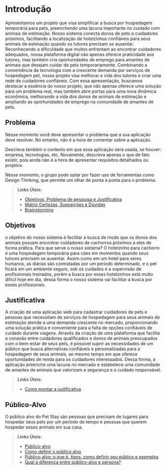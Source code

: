 # Introdução

 Apresentamos um projeto que visa simplificar a busca por hospedagem temporária para pets, preenchendo uma lacuna importante no cuidado com animais de estimação. Nosso sistema conecta donos de pets a cuidadores próximos, facilitando a localização de hotelzinhos confiáveis para seus animais de estimação quando os tutores precisam se ausentar. 
Reconhecendo a dificuldade que muitos enfrentam ao encontrar cuidadores adequados, nossa plataforma digital não apenas oferece praticidade aos tutores, mas também cria oportunidades de emprego para amantes de animais que desejam cuidar de pets temporariamente. Combinando a conveniência da tecnologia com a crescente demanda por serviços de hospedagem pet, nosso projeto visa melhorar a vida dos tutores e criar uma rede de cuidadores confiáveis.
Com essa apresentação, buscamos destacar a essência do nosso projeto, que não apenas oferece uma solução para um problema real, mas também abre portas para uma nova dinâmica econômica, melhorando a vida dos donos de animais de estimação e ampliando as oportunidades de emprego na comunidade de amantes de pets.

## Problema

Nesse momento você deve apresentar o problema que a sua aplicação deve  resolver. No entanto, não é a hora de comentar sobre a aplicação.

Descreva também o contexto em que essa aplicação será usada, se  houver: empresa, tecnologias, etc. Novamente, descreva apenas o que de  fato existir, pois ainda não é a hora de apresentar requisitos  detalhados ou projetos.

Nesse momento, o grupo pode optar por fazer uso  de ferramentas como Design Thinking, que permite um olhar de ponta a ponta para o problema.

> **Links Úteis**:
> - [Objetivos, Problema de pesquisa e Justificativa](https://medium.com/@versioparole/objetivos-problema-de-pesquisa-e-justificativa-c98c8233b9c3)
> - [Matriz Certezas, Suposições e Dúvidas](https://medium.com/educa%C3%A7%C3%A3o-fora-da-caixa/matriz-certezas-suposi%C3%A7%C3%B5es-e-d%C3%BAvidas-fa2263633655)
> - [Brainstorming](https://www.euax.com.br/2018/09/brainstorming/)

## Objetivos
 o objetivo do nosso sistema é facilitar a busca de modo que os donos dos animais possam encontrar cuidadores de cachorros próximos a eles de forma prática. Para que serve o nosso sistama? O hotelzinho para cachorro é uma hospedagem temporária para cães em momentos quando seus tutores precisam se ausentar. Assim como em um hotel para seres humanos, as diárias são contratadas por um período determinado, e o pet ficará em um ambiente seguro, sob os cuidados e a supervisão de profissionais treinados, porém a busca por esses hotelzinhos está muito dificil hoje em dia, dessa forma o nosso sistema vai facilitar a busca por esses profissionais.

## Justificativa

A criação de uma aplicação web para cadastrar cuidadores de pets e pessoas que necessitam de serviços de hospedagem para seus animais de estimação atende a uma demanda crescente no mercado, proporcionando uma solução prática e conveniente para a falta de opções confiáveis de cuidado durante viagens. Através da criação de uma plataforma que facilita a conexão entre cuidadores qualificados e donos de animais preocupados com o bem-estar de seus pets, é possível suprir as necessidades de um público que busca alternativas confiáveis e personalizadas para a hospedagem de seus animais, ao mesmo tempo em que oferece oportunidades de renda para os cuidadores interessados. Dessa forma, a aplicação preenche uma lacuna no mercado e estabelece uma comunidade de amantes de animais que valorizam a segurança e o cuidado responsável.

> **Links Úteis**:
> - [Como montar a justificativa](https://guiadamonografia.com.br/como-montar-justificativa-do-tcc/)

## Público-Alvo

O público alvo do Pet Stay são pessoas que precisam de lugares para hospedar seus pets por um período de tempo e pessoas que querem hospedar esses animais em sua casa.




> **Links Úteis**:
> - [Público-alvo](https://blog.hotmart.com/pt-br/publico-alvo/)
> - [Como definir o público alvo](https://exame.com/pme/5-dicas-essenciais-para-definir-o-publico-alvo-do-seu-negocio/)
> - [Público-alvo: o que é, tipos, como definir seu público e exemplos](https://klickpages.com.br/blog/publico-alvo-o-que-e/)
> - [Qual a diferença entre público-alvo e persona?](https://rockcontent.com/blog/diferenca-publico-alvo-e-persona/)
